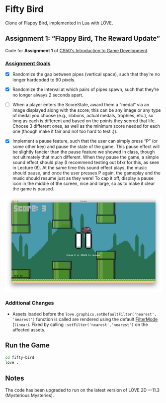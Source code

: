 # Fifty Bird

Clone of Flappy Bird, implemented in Lua with LÖVE.

## Assignment 1: “Flappy Bird, The Reward Update”

Code for **Assignment 1** of [CS50's Introduction to Game Development](https://online-learning.harvard.edu/course/cs50s-introduction-game-development).

### [Assignment Goals](https://docs.cs50.net/games/2020/x/assignments/1/assignment1.html)

- [x] Randomize the gap between pipes (vertical space), such that they’re no longer hardcoded to 90 pixels.
- [x] Randomize the interval at which pairs of pipes spawn, such that they’re no longer always 2 seconds apart.
- [ ] When a player enters the ScoreState, award them a “medal” via an image displayed along with the score; this can be any image or any type of medal you choose (e.g., ribbons, actual medals, trophies, etc.), so long as each is different and based on the points they scored that life. Choose 3 different ones, as well as the minimum score needed for each one (though make it fair and not too hard to test :)).

- [x] Implement a pause feature, such that the user can simply press “P” (or some other key) and pause the state of the game. This pause effect will be slightly fancier than the pause feature we showed in class, though not ultimately that much different. When they pause the game, a simple sound effect should play (I recommend testing out bfxr for this, as seen in Lecture 0!). At the same time this sound effect plays, the music should pause, and once the user presses P again, the gameplay and the music should resume just as they were! To cap it off, display a pause icon in the middle of the screen, nice and large, so as to make it clear the game is paused.

![](images/shot-pause-icon.jpg)

### Additional Changes

- Assets loaded before the `love.graphics.setDefaultFilter('nearest', 'nearest')` function is called are rendered using the default [FilterMode](https://love2d.org/wiki/FilterMode) (`linear`). Fixed by calling `:setFilter('nearest','nearest')` on the affected assets.

## Run the Game

```bash
cd fifty-bird
love .
```

## Notes

The code has been upgraded to run on the latest version of LÖVE 2D —11.3 (Mysterious Mysteries).